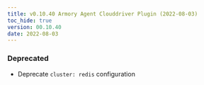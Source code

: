 ```yaml
---
title: v0.10.40 Armory Agent Clouddriver Plugin (2022-08-03)
toc_hide: true
version: 00.10.40
date: 2022-08-03
---
```


### Deprecated
* Deprecate `cluster: redis` configuration
